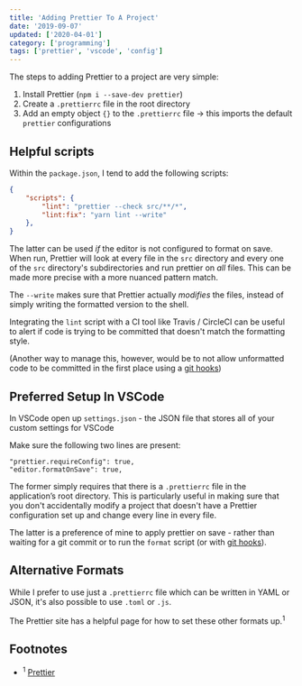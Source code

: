 ```yaml
---
title: 'Adding Prettier To A Project'
date: '2019-09-07'
updated: ['2020-04-01']
category: ['programming']
tags: ['prettier', 'vscode', 'config']
---
```


The steps to adding Prettier to a project are very simple:

1. Install Prettier (`npm i --save-dev prettier`)
2. Create a `.prettierrc` file in the root directory
3. Add an empty object `{}` to the `.prettierrc` file -> this imports the default `prettier` configurations

## Helpful scripts

Within the `package.json`, I tend to add the following scripts:

```JSON:title=package.json
{
    "scripts": {
        "lint": "prettier --check src/**/*",
        "lint:fix": "yarn lint --write"
    },
}
```

The latter can be used _if_ the editor is not configured to format on save. When run, Prettier will look at every file in the `src` directory and every one of the `src` directory's subdirectories and run prettier on _all_ files. This can be made more precise with a more nuanced pattern match.

The `--write` makes sure that Prettier actually _modifies_ the files, instead of simply writing the formatted version to the shell.

Integrating the `lint` script with a CI tool like Travis / CircleCI can be useful to alert if code is trying to be committed that doesn't match the formatting style.

(Another way to manage this, however, would be to not allow unformatted code to be committed in the first place using a [git hooks](../../2020-02-23/adopt-conventional-commits-and-use-commitlint))

## Preferred Setup In VSCode

In VSCode open up `settings.json` - the JSON file that stores all of your custom settings for VSCode

Make sure the following two lines are present:

```
"prettier.requireConfig": true,
"editor.formatOnSave": true,
```

The former simply requires that there is a `.prettierrc` file in the application’s root directory. This is particularly useful in making sure that you don't accidentally modify a project that doesn't have a Prettier configuration set up and change every line in every file.

The latter is a preference of mine to apply prettier on save - rather than waiting for a git commit or to run the `format` script (or with [git hooks](../../2020-02-23/adopt-conventional-commits-and-use-commitlint)).

## Alternative Formats

While I prefer to use just a `.prettierrc` file which can be written in YAML or JSON, it's also possible to use `.toml` or `.js`.

The Prettier site has a helpful page for how to set these other formats up.<sup>1</sup>

## Footnotes

-   <sup>1</sup> [Prettier](https://prettier.io/docs/en/configuration.html)
